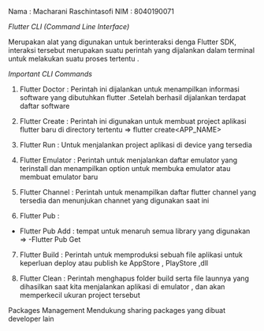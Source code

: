 Nama : Macharani Raschintasofi
NIM : 8040190071

_Flutter CLI (Command Line Interface)_

Merupakan alat yang digunakan untuk berinteraksi denga Flutter SDK, interaksi tersebut merupakan suatu perintah yang dijalankan dalam terminal untuk melakukan suatu proses tertentu .

_Important CLI Commands_

1. Flutter Doctor : Perintah ini dijalankan untuk menampilkan informasi software yang dibutuhkan flutter .Setelah berhasil dijalankan terdapat daftar software

2. Flutter Create : Perintah ini digunakan untuk membuat project aplikasi flutter baru di directory tertentu
   => flutter create<APP_NAME>

3. Flutter Run : Untuk menjalankan project aplikasi di device yang tersedia

4. Flutter Emulator : Perintah untuk menjalankan daftar emulator yang terinstall dan menampilkan option untuk membuka emulator atau membuat emulator baru

5. Flutter Channel : Perintah untuk menampilkan daftar flutter channel yang tersedia dan menunjukan channet yang digunakan saat ini

6. Flutter Pub :

- Flutter Pub Add : tempat untuk menaruh semua library yang digunakan
  =>
  -Flutter Pub Get

7. Flutter Build : Perintah untuk memproduksi sebuah file aplikasi untuk keperluan deploy atau publish ke AppStore , PlayStore ,dll

8. Flutter Clean : Perintah menghapus folder build serta file launnya yang dihasilkan saat kita menjalankan aplikasi di emulator , dan akan memperkecil ukuran project tersebut

Packages Management
Mendukung sharing packages yang dibuat developer lain
